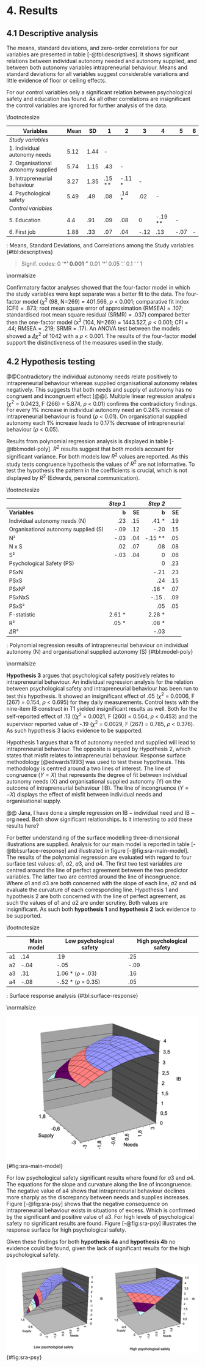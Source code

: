 # 4. Results

## 4.1 Descriptive analysis

The means, standard deviations, and zero-order correlations for our variables are presented in table [-@tbl:descriptives]. It shows significant relations between individual autonomy needed and autonomy supplied, and between both autonomy variables intrapreneurial behaviour. Means and standard deviations for all variables suggest considerable variations and little evidence of floor or ceiling effects.

For our control variables only a significant relation between psychological safety and education has found. As all other correlations are insignificant the control variables are ignored for further analysis of the data.

\footnotesize

| Variables                            | Mean | SD   | 1        | 2        | 3     | 4          | 5     | 6   |
| ------------------------------------ | ---- | ---- | -------- | -------- | ----- | ---------- | ----- | --- |
| _Study variables_                    |      |      |          |          |       |            |       |     |
| 1\. Individual autonomy needs        | 5.12 | 1.44 | \-       |          |       |            |       |     |
| 2\. Organisational autonomy supplied | 5.74 | 1.15 | .43      | \-       |       |            |       |     |
| 3\. Intrapreneurial behaviour        | 3.27 | 1.35 | .15 \*\* | \-.11 \* | \-    |            |       |     |
| 4\. Psychological safety             | 5.49 | .49  | .08      | .14 \*   | .02   | \-         |       |     |
| _Control variables_                  |      |      |          |          |       |            |       |     |
| 5\. Education                        | 4.4  | .91  | .09      | .08      | 0     | \-.19 \*\* | \-    |     |
| 6\. First job                        | 1.88 | .33  | .07      | .04      | \-.12 | .13        | \-.07 | \-  |

: Means, Standard Deviations, and Correlations among the Study variables {#tbl:descriptives}

> Signif. codes: 0 ‘**\*’ 0.001 ‘**’ 0.01 ‘\*’ 0.05 ‘.’ 0.1 ‘ ’ 1

\normalsize

Confirmatory factor analyses showed that the four-factor model in which the study variables were kept separate was a better fit to the data. The four-factor model ($\chi$<sup>2</sup> (98, N=269) = 401.566, $\rho$ < 0.001; comparative fit index (CFI) = .873; root mean square error of approximation (RMSEA) = .107; standardised root mean square residual (SRMR) = .037) compared better then the one-factor model (x<sup>2</sup> (104, N=269) = 1443.527, $\rho$ < 0.001; CFI = .44; RMSEA = .219; SRMR = .17). An ANOVA test between the models showed a $\Delta\chi$<sup>2</sup> of 1042 with a $\rho$ < 0.001. The results of the four-factor model support the distinctiveness of the measures used in the study.

## 4.2 Hypothesis testing

@@Contradictory the individual autonomy needs relate positively to intrapreneurial behaviour whereas supplied organisational autonomy relates negatively. This suggests that both needs and supply of autonomy has no congruent and incongruent effect [@@]. Multiple linear regression analysis ($\chi$<sup>2</sup> = 0.0423, F (266) = 5.874, $\rho$ < 0.01) confirms the contradictory findings. For every 1% increase in individual autonomy need an 0.24% increase of intrapreneurial behaviour is found ($\rho$ < 0.01). On organisational supplied autonomy each 1% increase leads to 0.17% decrease of intrapreneurial behaviour ($\rho$ < 0.05).

Results from polynomial regression analysis is displayed in table [-@tbl:model-poly]. $R^2$ results suggest that both models account for significant variance. For both models low $R^2$ values are reported. As this study tests congruence hypothesis the values of $R^2$ are not informative. To test the hypothesis the pattern in the coefficients is crucial, which is not displayed by $R^2$ (Edwards, personal communication).

\footnotesize

|                                      | _Step 1_ |        |  _Step 2_ |        |
| :----------------------------------- | -------: | -----: | --------: | -----: |
| **Variables**                        |    **b** | **SE** |     **b** | **SE** |
| Individual autonomy needs (N)        |      .23 |    .15 |    .41 \* |    .19 |
| Organisational autonomy supplied (S) |     -.09 |    .12 |      -.20 |    .15 |
| N²                                   |     -.03 |    .04 | -.15 \*\* |    .05 |
| N x S                                |      .02 |    .07 |       .08 |    .08 |
| S²                                   |     -.03 |    .04 |         0 |    .06 |
| Psychological Safety (PS)            |          |        |         0 |    .23 |
| PSxN                                 |          |        |      -.21 |    .23 |
| PSxS                                 |          |        |       .24 |    .15 |
| PSxN²                                |          |        |    .16 \* |    .07 |
| PSxNxS                               |          |        |    -.15 . |    .09 |
| PSxS²                                |          |        |       .05 |    .05 |
| F-statistic                          |  2.61 \* |        |   2.28 \* |        |
| R²                                   |   .05 \* |        |    .08 \* |        |
| $\Delta$R²                           |          |        |      -.03 |        |

: Polynomial regression results of intrapreneurial behaviour on individual autonomy (N) and organisational supplied autonomy (S) {#tbl:model-poly}

\normalsize

**Hypothesis 3** argues that psychological safety positively relates to intrapreneurial behaviour. An individual regression analysis for the relation between psychological safety and intrapreneurial behaviour has been run to test this hypothesis. It showed an insignificant effect of .05 ($\chi$<sup>2</sup> = 0.0006, F (267) = 0.154, $\rho$ < 0.695) for they daily measurements. Control tests with the nine-item IB construct in T1 yielded insignificant results as well. Both for the self-reported effect of .13 (($\chi$<sup>2</sup> = 0.0021, F (260) = 0.564, $\rho$ < 0.453) and the supervisor reported value of -.19 ($\chi$<sup>2</sup> = 0.0029, F (267) = 0.785, $\rho$ < 0.376). As such hypothesis 3 lacks evidence to be supported.

Hypothesis 1 argues that a fit of autonomy needed and supplied will lead to intrapreneurial behaviour. The opposite is argued by Hypothesis 2, which states that misfit relates to intrapreneurial behaviour. Response surface methodology [@edwards1993] was used to test these hypothesis. This methodology is centred around a two lines of interest. The line of congruence ($Y = X$) that represents the degree of fit between individual autonomy needs (X) and organisational supplied autonomy (Y) on the outcome of intrapreneurial behaviour (IB). The line of incongruence ($Y = -X$) displays the effect of misfit between individual needs and organisational supply.

@@ Jana, I have done a simple regression on IB ~ individual need and IB ~ org need. Both show significant relationships. Is it interesting to add these results here?

For better understanding of the surface modelling three-dimensional illustrations are supplied. Analysis for our main model is reported in table [-@tbl:surface-response] and illustrated in figure [-@fig:sra-main-model]. The results of the polynomial regression are evaluated with regard to four surface test values: $a1$, $a2$, $a3$, and $a4$. The first two test variables are centred around the line of perfect agreement between the two predictor variables. The latter two are centred around the line of incongruence. Where $a1$ and $a3$ are both concerned with the slope of each line, $a2$ and $a4$ evaluate the curvature of each corresponding line. Hypothesis 1 and hypothesis 2 are both concerned with the line of perfect agreement, as such the values of $a1$ and $a2$ are under scrutiny. Both values are insignificant. As such both **hypothesis 1** and **hypothesis 2** lack evidence to be supported.

\footnotesize

|     | Main model | Low psychological safety | High psychological safety |
| --- | ---------- | ------------------------ | ------------------------- |
| a1  | .14        | .19                      | .25                       |
| a2  | \-.04      | \-.05                    | \-.09                     |
| a3  | .31        | 1.06 \* ($\rho$ = .03)   | .16                       |
| a4  | \-.08      | \-.52 \* ($\rho$ = 0.35) | .05                       |

: Surface response analysis {#tbl:surface-response}

\normalsize

![Response surface linking our main model of needs-supplies fit on autonomy and intrapreneurial behaviour](./thesis/figures/main-model-sra.png){#fig:sra-main-model}

For low psychological safety significant results where found for $a3$ and $a4$. The equations for the slope and curvature along the line of incongruence. The negative value of a4 shows that intrapreneurial behaviour declines more sharply as the discrepancy between needs and supplies increases. Figure [-@fig:sra-psy] shows that the negative consequence on intrapreneurial behaviour exists in situations of excess. Which is confirmed by the significant and positive value of a3. For high levels of psychological safety no significant results are found. Figure [-@fig:sra-psy] illustrates the response surface for high psychological safety.

Given these findings for both **hypothesis 4a** and **hypothesis 4b** no evidence could be found, given the lack of significant results for the high psychological safety.

![Relationship between autonomy and intrapreneurial behaviour at Low and High levels of psychological safety](./thesis/figures/psy-sra.png){#fig:sra-psy}
